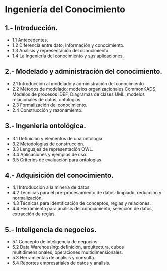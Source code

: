 # Ingeniería del Conocimiento

## 1.- Introducción.
 - 1.1 Antecedentes.
 - 1.2 Diferencia entre dato, Información y conocimiento.
 - 1.3 Análisis y representación del conocimiento.
 - 1.4 La Ingeniería del conocimiento y sus aplicaciones.

## 2.- Modelado y administración del conocimiento.
 - 2.1 Introducción al modelado y administración del conocimiento.
 - 2.2 Métodos de modelado: modelos organizacionales CommonKADS, Modelos de procesos IDEF, Diagramas de clases UML, modelos relacionales de datos, ontologías.
 - 2.3 Formalización del conocimiento.
 - 2.4 Construcción y razonamiento.

## 3.- Ingeniería ontológica.
 - 3.1 Definición y elementos de una ontología.
 - 3.2 Metodologías de construcción.
 - 3.3 Lenguajes de representación OWL.
 - 3.4 Aplicaciones y ejemplos de uso.
 - 3.5 Criterios de evaluación para ontologías.

## 4.- Adquisición del conocimiento.
 - 4.1 Introducción a la minería de datos
 - 4.2 Técnicas para el pre-procesamiento de datos: limpiado, reducción y normalización.
 - 4.3 Técnicas para identificación de conceptos, reglas y relaciones.
 - 4.4 Herramienta para análisis del conocimiento, selección de datos, extracción de reglas.

## 5.- Inteligencia de negocios.
 - 5.1 Concepto de inteligencia de negocios.
 - 5.2 Data Warehousing: definición, arquitectura, cubos multidimensionales, operaciones multidimensionales.
 - 5.3 Herramientas de análisis y consulta.
 - 5.4 Reportes empresariales de datos y análisis.

